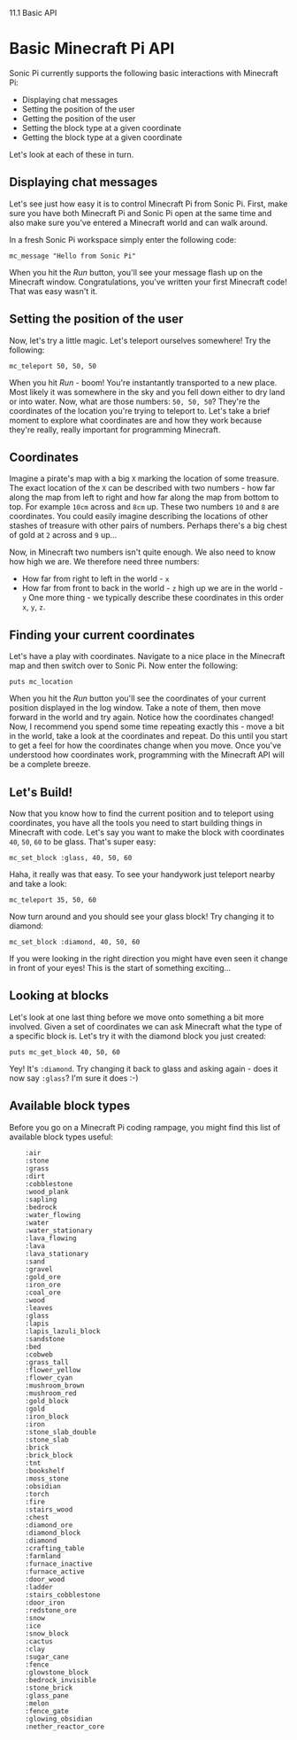 11.1 Basic API

# Basic Minecraft Pi API

Sonic Pi currently supports the following basic interactions with Minecraft Pi:

* Displaying chat messages
* Setting the position of the user
* Getting the position of the user
* Setting the block type at a given coordinate
* Getting the block type at a given coordinate


Let's look at each of these in turn.

## Displaying chat messages

Let's see just how easy it is to control Minecraft Pi from Sonic
Pi. First, make sure you have both Minecraft Pi and Sonic Pi open at the
same time and also make sure you've entered a Minecraft world and can
walk around.

In a fresh Sonic Pi workspace simply enter the following code:

```
mc_message "Hello from Sonic Pi"
```

When you hit the *Run* button, you'll see your message flash up on the
Minecraft window. Congratulations, you've written your first Minecraft
code! That was easy wasn't it.

## Setting the position of the user

Now, let's try a little magic. Let's teleport ourselves somewhere! Try
the following:

```
mc_teleport 50, 50, 50
```

When you hit *Run* - boom! You're instantantly transported to a new
place. Most likely it was somewhere in the sky and you fell down either
to dry land or into water. Now, what are those numbers: `50, 50, 50`?
They're the coordinates of the location you're trying to teleport
to. Let's take a brief moment to explore what coordinates are and how
they work because they're really, really important for programming
Minecraft.

## Coordinates

Imagine a pirate's map with a big `X` marking the location of some
treasure. The exact location of the `X` can be described with two
numbers - how far along the map from left to right and how far along the
map from bottom to top. For example `10cm` across and `8cm` up. These
two numbers `10` and `8` are coordinates. You could easily imagine
describing the locations of other stashes of treasure with other pairs
of numbers. Perhaps there's a big chest of gold at `2` across and `9`
up...

Now, in Minecraft two numbers isn't quite enough. We also need to know
how high we are. We therefore need three numbers:

* How far from right to left in the world - `x`
* How far from front to back in the world - `z`
 high up we are in the world - `y` One more thing - we typically describe these coordinates in this order
`x`, `y`, `z`.

## Finding your current coordinates

Let's have a play with coordinates. Navigate to a nice place in the
Minecraft map and then switch over to Sonic Pi. Now enter the following:

```
puts mc_location
```

When you hit the *Run* button you'll see the coordinates of your current
position displayed in the log window. Take a note of them, then move
forward in the world and try again. Notice how the coordinates changed!
Now, I recommend you spend some time repeating exactly this - move a bit
in the world, take a look at the coordinates and repeat. Do this until
you start to get a feel for how the coordinates change when you
move. Once you've understood how coordinates work, programming with the
Minecraft API will be a complete breeze.

## Let's Build!

Now that you know how to find the current position and to teleport using
coordinates, you have all the tools you need to start building things in
Minecraft with code. Let's say you want to make the block with
coordinates `40`, `50`, `60` to be glass. That's super easy:

```
mc_set_block :glass, 40, 50, 60
```

Haha, it really was that easy. To see your handywork just teleport
nearby and take a look:

```
mc_teleport 35, 50, 60
```

Now turn around and you should see your glass block! Try changing it to
diamond:

```
mc_set_block :diamond, 40, 50, 60
```

If you were looking in the right direction you might have even seen it
change in front of your eyes! This is the start of something exciting...

## Looking at blocks

Let's look at one last thing before we move onto something a bit more
involved. Given a set of coordinates we can ask Minecraft what the type
of a specific block is. Let's try it with the diamond block you just
created:

```
puts mc_get_block 40, 50, 60
```

Yey! It's `:diamond`. Try changing it back to glass and asking again -
does it now say `:glass`? I'm sure it does :-)

## Available block types

Before you go on a Minecraft Pi coding rampage, you might find this list
of available block types useful:

        :air
        :stone
        :grass
        :dirt
        :cobblestone
        :wood_plank
        :sapling
        :bedrock
        :water_flowing
        :water
        :water_stationary
        :lava_flowing
        :lava
        :lava_stationary
        :sand
        :gravel
        :gold_ore
        :iron_ore
        :coal_ore
        :wood
        :leaves
        :glass
        :lapis
        :lapis_lazuli_block
        :sandstone
        :bed
        :cobweb
        :grass_tall
        :flower_yellow
        :flower_cyan
        :mushroom_brown
        :mushroom_red
        :gold_block
        :gold
        :iron_block
        :iron
        :stone_slab_double
        :stone_slab
        :brick
        :brick_block
        :tnt
        :bookshelf
        :moss_stone
        :obsidian
        :torch
        :fire
        :stairs_wood
        :chest
        :diamond_ore
        :diamond_block
        :diamond
        :crafting_table
        :farmland
        :furnace_inactive
        :furnace_active
        :door_wood
        :ladder
        :stairs_cobblestone
        :door_iron
        :redstone_ore
        :snow
        :ice
        :snow_block
        :cactus
        :clay
        :sugar_cane
        :fence
        :glowstone_block
        :bedrock_invisible
        :stone_brick
        :glass_pane
        :melon
        :fence_gate
        :glowing_obsidian
        :nether_reactor_core
